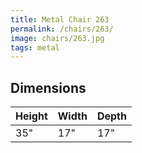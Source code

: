 ```yaml
---
title: Metal Chair 263
permalink: /chairs/263/
image: chairs/263.jpg
tags: metal
---
```

## Dimensions

Height | Width  | Depth
-------|--------|-------
35"    | 17"    | 17"